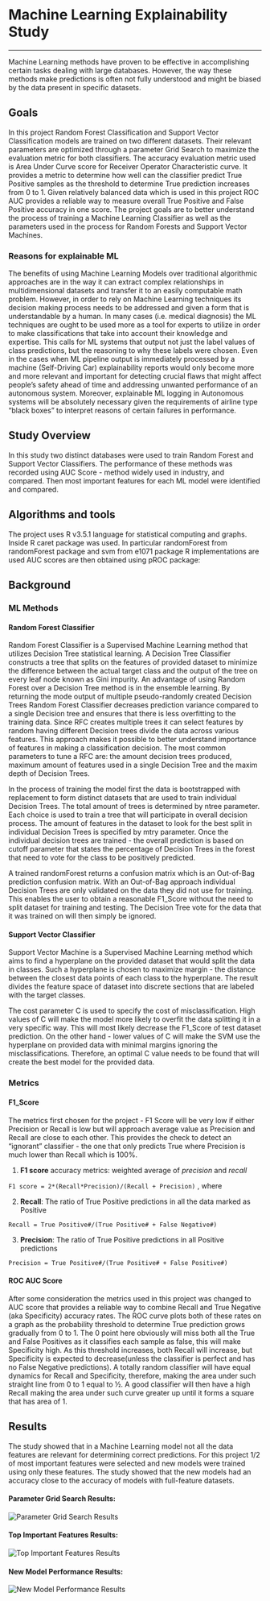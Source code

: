 # Machine Learning Explainability Study
-----


Machine Learning methods have proven to be effective in accomplishing certain tasks dealing with large databases. However, the way these methods make predictions is often not fully understood and might be biased by the data present in specific datasets. 



## Goals 
 In this project Random Forest Classification and Support Vector Classification models are trained on two different datasets. Their relevant parameters are optimized through a parameter Grid Search to maximize the evaluation metric for both classifiers. The accuracy evaluation metric used is Area Under Curve score for Receiver Operator Characteristic curve. It provides a metric to determine how well can the classifier predict True Positive samples as the threshold to determine True prediction increases from 0 to 1. Given relatively balanced data which is used in this project ROC AUC provides a reliable way to measure overall True Positive and False Positive accuracy in one score.
The project goals are to better understand the process of training a Machine Learning Classifier as well as the parameters used in the process for Random Forests and Support Vector Machines. 
### Reasons for explainable ML
The benefits of using Machine Learning Models over traditional algorithmic approaches are in the way it can extract complex relationships in multidimensional datasets and transfer it to an easily computable math problem. However, in order to rely on Machine Learning techniques its decision making process needs to be addressed and given a form that is understandable by a human. In many cases (i.e. medical diagnosis) the ML techniques are ought to be used more as a tool for experts to utilize in order to make classifications that take into account their knowledge and expertise. This calls for ML systems that output not just the label values of class predictions, but the reasoning to why these labels were chosen. Even in the cases when ML pipeline output is immediately processed by a machine (Self-Driving Car) explainability reports would only become more and more relevant and important for detecting crucial flaws that might affect people’s safety ahead of time and addressing unwanted performance of an autonomous system. Moreover, explainable ML logging in Autonomous systems will be absolutely necessary given the requirements of airline type “black boxes” to interpret reasons of certain failures in performance.

## Study Overview
 In this study two distinct databases were used to train Random Forest and Support Vector Classifiers. The performance of these methods was recorded using AUC Score - method widely used in industry, and compared. Then most important features for each ML model were identified and compared.
## Algorithms and tools
 The project uses R v3.5.1 language for statistical computing and graphs. Inside R caret package was used. In particular randomForest from randomForest package and svm from e1071 package R implementations are used AUC scores are then obtained using pROC package:
## Background
### ML Methods
#### Random Forest Classifier

  Random Forest Classifier is a Supervised Machine Learning method that utilizes Decision Tree statistical learning. A Decision Tree Classifier constructs a tree that splits on the features of provided dataset to minimize the difference between the actual target class and the output of the tree on every leaf node known as Gini impurity. An advantage of using Random Forest over a Decision Tree method is in the ensemble learning. By returning the mode output of multiple pseudo-randomly created Decision Trees Random Forest Classifier decreases prediction variance compared to a single Decision tree and ensures that there is less overfitting to the training data. Since RFC creates multiple trees it can select features by random having different Decision trees divide the data across various features. This approach makes it possible to better understand importance of features in making a classification decision. The most common parameters to tune a RFC are: the amount decision trees produced, maximum amount of features used in a single Decision Tree and the maxim depth of Decision Trees.
  
  In the process of training the model first the data is bootstrapped with replacement to form distinct datasets that are used to train individual Decision Trees. The total amount of trees is determined by ntree parameter. Each choice is used to train a tree that will participate in overall decision process. The amount of features in the dataset to look for the best split in individual Decision Trees is specified by mtry parameter. Once the individual decision trees are trained - the overall prediction is based on cutoff parameter that states the percentage of Decision Trees in the forest that need to vote for the class to be positively predicted. 

  A trained randomForest returns a confusion matrix which is an Out-of-Bag prediction confusion matrix. With an Out-of-Bag approach individual Decision Trees are only validated on the data they did not use for training. This enables the user to obtain a reasonable F1_Score without the need to split dataset for training and testing. The Decision Tree vote for the data that it was trained on will then simply be ignored.

#### Support Vector Classifier

  Support Vector Machine is a Supervised Machine Learning method which aims to find a hyperplane on the provided dataset that would split the data in classes. Such a hyperplane is chosen to maximize margin - the distance between the closest data points of each class to the hyperplane. The result divides the feature space of dataset into discrete sections that are labeled with the target classes. 

  The cost parameter C is used to specify the cost of misclassification. High values of C will make the model more likely to overfit the data splitting it in a very specific way. This will most likely decrease the F1_Score of test dataset prediction. On the other hand - lower values of C will make the SVM use the hyperplane on provided data with minimal margins ignoring the misclassifications. Therefore, an optimal C value needs to be found that will create the best model for the provided data. 

### Metrics
#### F1_Score

  The metrics first chosen for the project - F1 Score will be very low if either Precision or Recall is low but will approach average value as Precision and Recall are close to each other. This provides the check to detect an “ignorant” classifier - the one that only predicts True where Precision is much lower than Recall which is 100%.

1. **F1 score** accuracy metrics: weighted average of *precision* and *recall*

`F1 score = 2*(Recall*Precision)/(Recall + Precision)` , where

2. **Recall**: The ratio of True Positive predictions in all the data marked as Positive

`Recall = True Positive#/(True Positive# + False Negative#)`

3. **Precision**: The ratio of True Positive predictions in all Positive predictions

`Precision = True Positive#/(True Positive# + False Positive#)`
 
#### ROC AUC Score 
  After some consideration the metrics used in this project was changed to AUC score that provides a reliable way to combine Recall and True Negative (aka Specificity) accuracy rates. The ROC curve plots both of these rates on a graph as the probability threshold to determine True prediction grows gradually from 0 to 1. The 0 point here obviously will miss both all the True and False Positives as it classifies each sample as false, this will make Specificity high. As this threshold increases, both Recall will increase, but Specificity is expected to decrease(unless the classifier is perfect and has no False Negative predictions). A totally random classifier will have equal dynamics for Recall and Specificity, therefore, making the area under such straight line from 0 to 1 equal to ½. A good classifier will then have a high Recall making the area under such curve greater up until it forms a square that has area of 1.

 ## Results
  
  The study showed that in a Machine Learning model not all the data features are relevant for determining correct predictions. For this project 1/2 of most important features were selected and new models were trained using only these features. The study showed that the new models had an accuracy close to the accuracy of models with full-feature datasets.

#### Parameter Grid Search Results:
![Parameter Grid Search Results](https://raw.githubusercontent.com/renowator/ML_Explainability_Study/master/imgs/results1.png)

#### Top Important Features Results:
![Top Important Features Results](https://raw.githubusercontent.com/renowator/ML_Explainability_Study/master/imgs/results2.png)

#### New Model Performance Results:
![New Model Performance Results](https://raw.githubusercontent.com/renowator/ML_Explainability_Study/master/imgs/results3.png)


